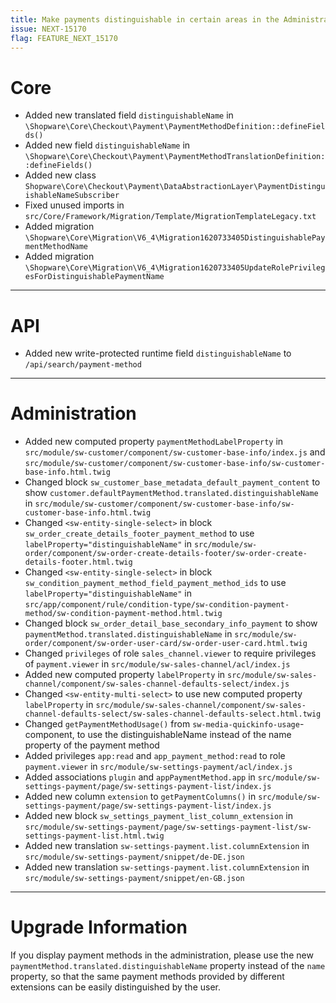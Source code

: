 ```yaml
---
title: Make payments distinguishable in certain areas in the Administration
issue: NEXT-15170
flag: FEATURE_NEXT_15170
---
```

# Core
* Added new translated field `distinguishableName` in `\Shopware\Core\Checkout\Payment\PaymentMethodDefinition::defineFields()`
* Added new field `distinguishableName` in `\Shopware\Core\Checkout\Payment\PaymentMethodTranslationDefinition::defineFields()`
* Added new class `Shopware\Core\Checkout\Payment\DataAbstractionLayer\PaymentDistinguishableNameSubscriber`
* Fixed unused imports in `src/Core/Framework/Migration/Template/MigrationTemplateLegacy.txt`
* Added migration `\Shopware\Core\Migration\V6_4\Migration1620733405DistinguishablePaymentMethodName`
* Added migration `\Shopware\Core\Migration\V6_4\Migration1620733405UpdateRolePrivilegesForDistinguishablePaymentName`
___
# API
* Added new write-protected runtime field `distinguishableName` to `/api/search/payment-method`
___
# Administration
* Added new computed property `paymentMethodLabelProperty` in `src/module/sw-customer/component/sw-customer-base-info/index.js` and `src/module/sw-customer/component/sw-customer-base-info/sw-customer-base-info.html.twig`
* Changed block `sw_customer_base_metadata_default_payment_content` to show `customer.defaultPaymentMethod.translated.distinguishableName` in `src/module/sw-customer/component/sw-customer-base-info/sw-customer-base-info.html.twig`
* Changed `<sw-entity-single-select>` in block `sw_order_create_details_footer_payment_method` to use `labelProperty="distinguishableName"` in `src/module/sw-order/component/sw-order-create-details-footer/sw-order-create-details-footer.html.twig`
* Changed `<sw-entity-single-select>` in block `sw_condition_payment_method_field_payment_method_ids` to use `labelProperty="distinguishableName"` in `src/app/component/rule/condition-type/sw-condition-payment-method/sw-condition-payment-method.html.twig`
* Changed block `sw_order_detail_base_secondary_info_payment` to show `paymentMethod.translated.distinguishableName` in `src/module/sw-order/component/sw-order-user-card/sw-order-user-card.html.twig`
* Changed `privileges` of role `sales_channel.viewer` to require privileges of `payment.viewer` in `src/module/sw-sales-channel/acl/index.js`
* Added new computed property `labelProperty` in `src/module/sw-sales-channel/component/sw-sales-channel-defaults-select/index.js`
* Changed `<sw-entity-multi-select>` to use new computed property `labelProperty` in `src/module/sw-sales-channel/component/sw-sales-channel-defaults-select/sw-sales-channel-defaults-select.html.twig`
* Changed `getPaymentMethodUsage()` from `sw-media-quickinfo-usage`-component, to use the distinguishableName instead of the name property of the payment method
* Added privileges `app:read` and `app_payment_method:read` to role `payment.viewer` in `src/module/sw-settings-payment/acl/index.js`
* Added associations `plugin` and `appPaymentMethod.app` in `src/module/sw-settings-payment/page/sw-settings-payment-list/index.js`
* Added new column `extension` to `getPaymentColumns()` in `src/module/sw-settings-payment/page/sw-settings-payment-list/index.js`
* Added new block `sw_settings_payment_list_column_extension` in `src/module/sw-settings-payment/page/sw-settings-payment-list/sw-settings-payment-list.html.twig`
* Added new translation `sw-settings-payment.list.columnExtension` in `src/module/sw-settings-payment/snippet/de-DE.json`
* Added new translation `sw-settings-payment.list.columnExtension` in `src/module/sw-settings-payment/snippet/en-GB.json`
___
# Upgrade Information
If you display payment methods in the administration, please use the new `paymentMethod.translated.distinguishableName` property instead of the `name` property, so that the same payment methods provided by different extensions can be easily distinguished by the user.
